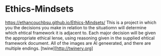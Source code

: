 # Ethics-Mindsets
https://ethancouchbsu.github.io/Ethics-Mindsets/
This is a project in which you the decisions you make in relation to the situatiomn will determine which ehtical framework it is adjacent to. Each major decision will be given the appropriate ethical lense, using reasoning given in the supplied ehtical framework document. All of the images are AI geneerated, and there are multiple endings. [twine][http://twinery.org]
